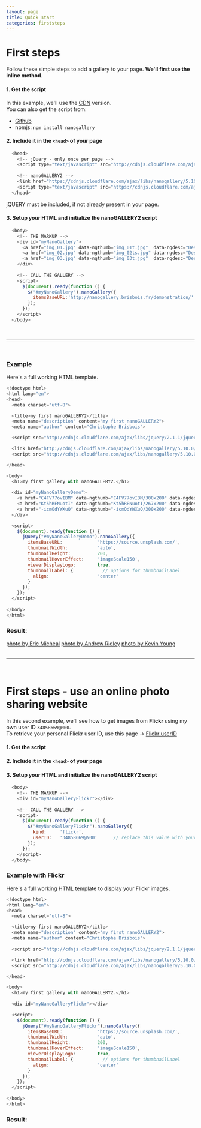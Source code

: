 ```yaml
---
layout: page
title: Quick start
categories: firststeps
---
```



# First steps

Follow these simple steps to add a gallery to your page. <b>We'll first use the inline method</b>.
  
  
#### 1. Get the script
In this example, we'll use the [CDN](https://cdnjs.com/libraries/nanogallery) version.  
You can also get the script from:  
- [Github](https://github.com/Kris-B/nanoGALLERY/archive/v5.9.1.zip)  
- npmjs: ```npm install nanogallery```  

#### 2. Include it in the ```<head>``` of your page

~~~ javascript
  <head>
    <!-- jQuery - only once per page -->
    <script type="text/javascript" src="http://cdnjs.cloudflare.com/ajax/libs/jquery/2.1.1/jquery.min.js"></script>
  
    <!-- nanoGALLERY2 -->
    <link href="https://cdnjs.cloudflare.com/ajax/libs/nanogallery/5.10.0/css/nanogallery.min.css" rel="stylesheet" type="text/css">
    <script type="text/javascript" src="https://cdnjs.cloudflare.com/ajax/libs/nanogallery/5.10.0/jquery.nanogallery.min.js"></script>
  </head>
~~~
jQUERY must be included, if not already present in your page.

#### 3. Setup your HTML and initialize the nanoGALLERY2 script

~~~ javascript
  <body>
    <!-- THE MARKUP -->
    <div id="myNanoGallery">
      <a href="img_01.jpg" data-ngthumb="img_01t.jpg"  data-ngdesc="Description 1">Image 1</a>
      <a href="img_02.jpg" data-ngthumb="img_02ts.jpg" data-ngdesc="Description 2">Image 2</a>
      <a href="img_03.jpg" data-ngthumb="img_03t.jpg"  data-ngdesc="Description 3">Image 3</a>
    </div>
    
    <!-- CALL THE GALLERY -->
    <script>
      $(document).ready(function () {
        $("#myNanoGallery").nanoGallery({
          itemsBaseURL:'http://nanogallery.brisbois.fr/demonstration/'
        });
      });
    </script>
  </body>
~~~

<br>

------------------

<br>

### Example
Here's a full working HTML template.

~~~ javascript
<!doctype html>
<html lang="en">
<head>
  <meta charset="utf-8">

  <title>my first nanoGALLERY2</title>
  <meta name="description" content="my first nanoGALLERY2">
  <meta name="author" content="Christophe Brisbois">

  <script src="http://cdnjs.cloudflare.com/ajax/libs/jquery/2.1.1/jquery.min.js"></script>

  <link href="http://cdnjs.cloudflare.com/ajax/libs/nanogallery/5.10.0/css/nanogallery.min.css" rel="stylesheet">
  <script src="http://cdnjs.cloudflare.com/ajax/libs/nanogallery/5.10.0/jquery.nanogallery.min.js"></script>  

</head>

<body>
  <h1>my first gallery with nanoGALLERY2.</h1>
  
  <div id="myNanoGalleryDemo">
    <a href="C4FV77ovIBM" data-ngthumb="C4FV77ovIBM/300x200" data-ngdesc="Lindsay, Canada">photo by Eric Micheal</a>
    <a href="Kt5hRENuotI" data-ngthumb="Kt5hRENuotI/267x200" data-ngdesc="Quiraing, Portree, United Kingdom">photo by Andrew Ridley</a>
    <a href="-icmOdYWXuQ" data-ngthumb="-icmOdYWXuQ/300x200" data-ngdesc="New York">photo by Kevin Young</a>
  </div>

  <script>
    $(document).ready(function () {
      jQuery("#myNanoGalleryDemo").nanoGallery({
        itemsBaseURL:             'https://source.unsplash.com/',
        thumbnailWidth:           'auto',
        thumbnailHeight:          200,
        thumbnailHoverEffect:     'imageScale150',
        viewerDisplayLogo:        true,
        thumbnailLabel: {           // options for thumbnailLabel
          align:                  'center'
        }
      });
    });  
  </script>
  
</body>
</html>
~~~

### Result:

<div id="myNanoGalleryDemo">
  <a href="C4FV77ovIBM" data-ngthumb="C4FV77ovIBM/300x200" data-ngdesc="Lindsay, Canada">photo by Eric Micheal</a>
  <a href="Kt5hRENuotI" data-ngthumb="Kt5hRENuotI/267x200" data-ngdesc="Quiraing, Portree, United Kingdom">photo by Andrew Ridley</a>
  <a href="-icmOdYWXuQ" data-ngthumb="-icmOdYWXuQ/300x200" data-ngdesc="New York">photo by Kevin Young</a>
</div>


<script>
  $(document).ready(function () {
    jQuery("#myNanoGalleryDemo").css('visibility','visible').nanoGallery({
      itemsBaseURL:             'https://source.unsplash.com/',
      thumbnailWidth:           'auto',
      thumbnailHeight:          200,
      thumbnailHoverEffect:     'imageScale150',
      viewerDisplayLogo:        true,
      thumbnailLabel: {           // options for thumbnailLabel
        align:                  'center'
      }
    });
  });  
</script>


<br>

------------------

<br>


# First steps - use an online photo sharing website

In this second example, we'll see how to get images from <b>Flickr</b> using my own user ID `34858669@N00`.  
To retrieve your personal Flickr user ID, use this page -> [Flickr userID](http://www.flickr.com/services/api/explore/flickr.people.findByUsername)

#### 1. Get the script

#### 2. Include it in the ```<head>``` of your page

#### 3. Setup your HTML and initialize the nanoGALLERY2 script

~~~ javascript
  <body>
    <!-- THE MARKUP -->
    <div id="myNanoGalleryFlickr"></div>
    
    <!-- CALL THE GALLERY -->
    <script>
      $(document).ready(function () {
        $("#myNanoGalleryFlickr").nanoGallery({
          kind:     'flickr',
          userID:   '34858669@N00'      // replace this value with your own user ID
        });
      });
    </script>
  </body>
~~~

### Example with Flickr  

Here's a full working HTML template to display your Flickr images.

~~~ javascript
<!doctype html>
<html lang="en">
<head>
  <meta charset="utf-8">

  <title>my first nanoGALLERY2</title>
  <meta name="description" content="my first nanoGALLERY2">
  <meta name="author" content="Christophe Brisbois">

  <script src="http://cdnjs.cloudflare.com/ajax/libs/jquery/2.1.1/jquery.min.js"></script>

  <link href="http://cdnjs.cloudflare.com/ajax/libs/nanogallery/5.10.0/css/nanogallery.min.css" rel="stylesheet">
  <script src="http://cdnjs.cloudflare.com/ajax/libs/nanogallery/5.10.0/jquery.nanogallery.min.js"></script>  

</head>

<body>
  <h1>my first gallery with nanoGALLERY2.</h1>
  
  <div id="myNanoGalleryFlickr"></div>

  <script>
    $(document).ready(function () {
      jQuery("#myNanoGalleryFlickr").nanoGallery({
        itemsBaseURL:             'https://source.unsplash.com/',
        thumbnailWidth:           'auto',
        thumbnailHeight:          200,
        thumbnailHoverEffect:     'imageScale150',
        viewerDisplayLogo:        true,
        thumbnailLabel: {           // options for thumbnailLabel
          align:                  'center'
        }
      });
    });  
  </script>
  
</body>
</html>
~~~

### Result:

<div id="myNanoGalleryFlickr"></div>


<script>
  $(document).ready(function () {
    jQuery("#myNanoGalleryFlickr").nanoGallery({
          kind:     'flickr',
          userID:   '34858669@N00'      // replace this value with your own user ID
      thumbnailWidth:           200,
      thumbnailHeight:          200,
      thumbnailHoverEffect:     'imageScale150',
      viewerDisplayLogo:        true,
      thumbnailLabel: {           // options for thumbnailLabel
        align:                  'center'
      }
    });
  });  
</script>
